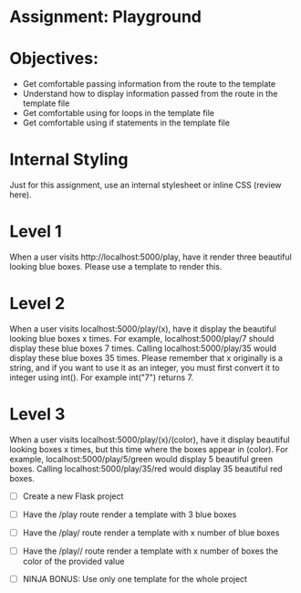 # Assignment: Playground
# Objectives:

- Get comfortable passing information from the route to the template
- Understand how to display information passed from the route in the template file
- Get comfortable using for loops in the template file
- Get comfortable using if statements in the template file

#  Internal Styling

Just for this assignment, use an internal stylesheet or inline CSS (review here).

# Level 1

When a user visits http://localhost:5000/play, have it render three beautiful looking blue boxes. Please use a template to render this.

# Level 2

When a user visits localhost:5000/play/(x), have it display the beautiful looking blue boxes x times. For example, localhost:5000/play/7 should display these blue boxes 7 times. Calling localhost:5000/play/35 would display these blue boxes 35 times. Please remember that x originally is a string, and if you want to use it as an integer, you must first convert it to integer using int(). For example int("7") returns 7.

# Level 3 

When a user visits localhost:5000/play/(x)/(color), have it display beautiful looking boxes x times, but this time where the boxes appear in (color). For example, localhost:5000/play/5/green would display 5 beautiful green boxes. Calling localhost:5000/play/35/red would display 35 beautiful red boxes.

- [ ] Create a new Flask project

- [ ] Have the /play route render a template with 3 blue boxes

- [ ] Have the /play/<x> route render a template with x number of blue boxes

- [ ] Have the /play/<x>/<color> route render a template with x number of boxes the color of the provided value

- [ ] NINJA BONUS: Use only one template for the whole project

